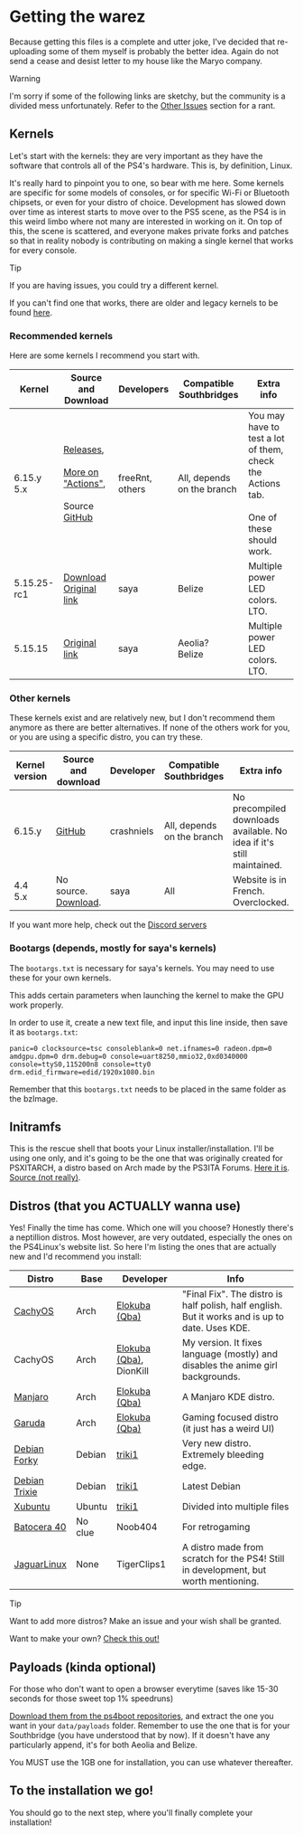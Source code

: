 # Getting the warez
Because getting this files is a complete and utter joke, I've decided that re-uploading some of them myself is probably the better idea. Again do not send a cease and desist letter to my house like the Maryo company.

> [!WARNING]
> I'm sorry if some of the following links are sketchy, but the community is a divided mess unfortunately. Refer to the [Other Issues](issues.md#other-issues) section for a rant.
## Kernels
Let's start with the kernels: they are very important as they have the software that controls all of the PS4's hardware. This is, by definition, Linux.

It's really hard to pinpoint you to one, so bear with me here. Some kernels are specific for some models of consoles, or for specific Wi-Fi or Bluetooth chipsets, or even for your distro of choice.
Development has slowed down over time as interest starts to move over to the PS5 scene, as the PS4 is in this weird limbo where not many are interested in working on it. On top of this, the scene is scattered, and everyone makes private forks and patches so that in reality nobody is contributing on making a single kernel that works for every console.

> [!TIP]
> If you are having issues, you could try a different kernel.
> 
> If you can't find one that works, there are older and legacy kernels to be found [here](legacy#not-recommended-kernels).
### Recommended kernels
Here are some kernels I recommend you start with.

| Kernel          | Source and Download                                                                                                                                                                                                           | Developers      | Compatible Southbridges    | Extra info                                                                                  |
| --------------- | ----------------------------------------------------------------------------------------------------------------------------------------------------------------------------------------------------------------------------- | --------------- | -------------------------- | ------------------------------------------------------------------------------------------- |
| 6.15.y<br>5.x   | [Releases](https://github.com/feeRnt/ps4-linux-12xx/actions),<br><br>[More on "Actions"](https://github.com/feeRnt/ps4-linux-12xx/actions),<br><br>Source [GitHub](https://github.com/feeRnt/ps4-linux-12xx)                  | freeRnt, others | All, depends on the branch | You may have to test a lot of them, check the Actions tab.<br><br>One of these should work. |
| 5.15.25-rc1<br> | [Download](https://github.com/DionKill/ps4-linux-tutorial/blob/main/PS4%20Linux/kernels/5.15.25-rc1_belize_ThinLTO_Led_LAVANDE_Debian-Trixie_LLVM_19.1.2.zip)<br>[Original link](https://www.youtube.com/watch?v=mpcE9LLS59k) | saya            | Belize                     | Multiple power LED colors. LTO.                                                             |
| 5.15.15         | [Original link](https://www.youtube.com/watch?v=mpcE9LLS59k)                                                                                                                                                                  | saya            | Aeolia?<br>Belize          | Multiple power LED colors. LTO.                                                             |
### Other kernels
These kernels exist and are relatively new, but I don't recommend them anymore as there are better alternatives. If none of the others work for you, or you are using a specific distro, you can try these.

| Kernel version | Source and download                                                                                                       | Developer  | Compatible Southbridges    | Extra info                                                            |
| -------------- | ------------------------------------------------------------------------------------------------------------------------- | ---------- | -------------------------- | --------------------------------------------------------------------- |
| 6.15.y         | [GitHub](https://github.com/crashniels/linux)                                                                             | crashniels | All, depends on the branch | No precompiled downloads available. No idea if it's still maintained. |
| 4.4<br>5.x     | No source.<br>[Download](https://www.logic-sunrise.com/news-1160961-ps4-linux-bzimages-pour-toutes-versions-de-ps4.html). | saya       | All                        | Website is in French. Overclocked.                                    |

If you want more help, check out the [Discord servers](overview#important-links)
### Bootargs (depends, mostly for saya's kernels)
The `bootargs.txt` is necessary for saya's kernels. You may need to use these for your own kernels.

This adds certain parameters when launching the kernel to make the GPU work properly.

In order to use it, create a new text file, and input this line inside, then save it as `bootargs.txt`:
```
panic=0 clocksource=tsc consoleblank=0 net.ifnames=0 radeon.dpm=0 amdgpu.dpm=0 drm.debug=0 console=uart8250,mmio32,0xd0340000 console=ttyS0,115200n8 console=tty0 drm.edid_firmware=edid/1920x1080.bin 
```

Remember that this `bootargs.txt` needs to be placed in the same folder as the bzImage.
## Initramfs
This is the rescue shell that boots your Linux installer/installation. I'll be using one only, and it's going to be the one that was originally created for PSXITARCH, a distro based on Arch made by the PS3ITA Forums. [Here it is](https://github.com/DionKill/ps4-linux-tutorial/blob/main/PS4%20Linux/initramfs.zip). [Source (not really)](https://bitbucket.org/piotrkarbowski/better-initramfs/src/master/).

## Distros (that you ACTUALLY wanna use)
Yes! Finally the time has come. Which one will you choose?
Honestly there's a neptillion distros. Most however, are very outdated, especially the ones on the PS4Linux's website list.
So here I'm listing the ones that are actually new and I'd recommend you install:

| Distro                                                                                           | Base    | Developer                                                                           | Info                                                                                            |
| ------------------------------------------------------------------------------------------------ | ------- | ----------------------------------------------------------------------------------- | ----------------------------------------------------------------------------------------------- |
| [CachyOS](https://ps4linux.com/forums/d/347-linux-pack-cachyos-final-fix-biglinux-and-other-fix) | Arch    | [Elokuba (Qba)](https://www.youtube.com/channel/UCU-eXjZ7Ud0k2wC_14mqdOw)           | "Final Fix". The distro is half polish, half english. But it works and is up to date. Uses KDE. |
| CachyOS                                                                                          | Arch    | [Elokuba (Qba)](https://www.youtube.com/channel/UCU-eXjZ7Ud0k2wC_14mqdOw), DionKill | My version. It fixes language (mostly) and disables the anime girl backgrounds.                 |
| [Manjaro](https://ps4linux.com/forums/d/342-manjaro-from-scratch)                                | Arch    | [Elokuba (Qba)](https://www.youtube.com/channel/UCU-eXjZ7Ud0k2wC_14mqdOw)           | A Manjaro KDE distro.                                                                           |
| [Garuda](https://ps4linux.com/forums/d/334-garuda-linux-ext4-rc1-yakuza)                         | Arch    | [Elokuba (Qba)](https://www.youtube.com/channel/UCU-eXjZ7Ud0k2wC_14mqdOw)           | Gaming focused distro (it just has a weird UI)                                                  |
| [Debian Forky](https://ps4linux.com/forums/d/373-debian-forky-sid/3)                             | Debian  | [triki1](https://ps4linux.com/forums/u/triki1)                                      | Very new distro. Extremely bleeding edge.                                                       |
| [Debian Trixie](https://ps4linux.com/forums/d/369-debien-trixie-full-update-mesa-2520-devel/13)  | Debian  | [triki1](https://ps4linux.com/forums/u/triki1)                                      | Latest Debian                                                                                   |
| [Xubuntu](https://ps4linux.com/forums/d/337-xubuntu-2504-final-release)                          | Ubuntu  | [triki1](https://ps4linux.com/forums/u/triki1)                                      | Divided into multiple files                                                                     |
| [Batocera 40](https://ps4linux.com/forums/d/252-batocera-40-for-ps4-installation-setup-tutorial) | No clue | Noob404                                                                             | For retrogaming                                                                                 |
| [JaguarLinux](https://github.com/Jaguarlinux)                                                    | None    | TigerClips1                                                                         | A distro made from scratch for the PS4! Still in development, but worth mentioning.             |

>[!TIP]
>Want to add more distros? Make an issue and your wish shall be granted.
>
>Want to make your own? [Check this out!](https://ps4linux.com/make-ps4-linux-distro/)

## Payloads (kinda optional)
For those who don't want to open a browser everytime (saves like 15-30 seconds for those sweet top 1% speedruns)

[Download them from the ps4boot repositories](https://github.com/ps4boot/ps4-linux-payloads), and extract the one you want in your `data/payloads` folder. Remember to use the one that is for your Southbridge (you have understood that by now).
If it doesn't have any particularly append, it's for both Aeolia and Belize.

You MUST use the 1GB one for installation, you can use whatever thereafter.

## To the installation we go!

You should go to the next step, where you'll finally complete your installation!